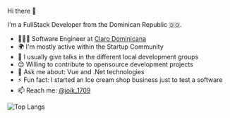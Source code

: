 

<!--
**cuesto/cuesto** is a ✨ _special_ ✨ repository because its `README.md` (this file) appears on your GitHub profile.

Here are some ideas to get you started:

- 🔭 I’m currently working on ...
- 🌱 I’m currently learning ...
- 👯 I’m looking to collaborate on ...
- 🤔 I’m looking for help with ...
- 💬 Ask me about ...
- 📫 How to reach me: ...
- 😄 Pronouns: ...
- ⚡ Fun fact: ...
-->

Hi there 👋

I'm a FullStack Developer from the Dominican Republic 🇩🇴.
- 👨🏽‍💻 Software Engineer at [Claro Dominicana](https://www.claro.com/) 
- 🌍 I'm mostly active within the Startup Community
- 🎤 I usually give talks in the different local development groups
- 😊 Willing to contribute to opensource development projects
- 💬 Ask me about: Vue and .Net technologies
- ⚡️ Fun fact: I started an Ice cream shop business just to test a software
- 📫 Reach me: <a href="https://twitter.com/joik_1709">@joik_1709</a>

![Top Langs](https://github-readme-stats.vercel.app/api/top-langs/?username=cuesto&theme=buefy&layout=compact)
